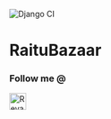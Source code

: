 ![Django CI](https://github.com/revanth-reddy/Raitubazaar/workflows/Django%20CI/badge.svg)
# RaituBazaar


### Follow me @ 
<a href="https://dev.to/revanthreddy">
  <img src="https://d2fltix0v2e0sb.cloudfront.net/dev-badge.svg" alt="Revanth Reddy's DEV Profile" height="30" width="30">
</a>
